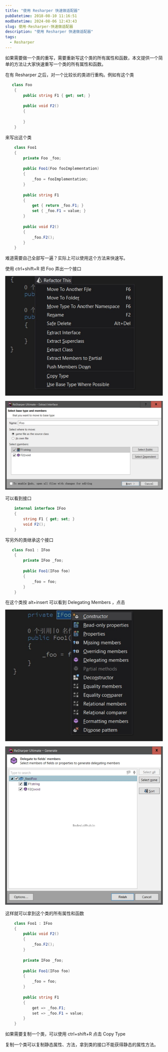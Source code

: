 ```yaml
---
title: "使用 Resharper 快速做适配器"
pubDatetime: 2018-08-10 11:16:51
modDatetime: 2024-08-06 12:43:43
slug: 使用-Resharper-快速做适配器
description: "使用 Resharper 快速做适配器"
tags:
  - Resharper
---
```





如果需要做一个类的重写，需要重新写这个类的所有属性和函数，本文提供一个简单的方法让大家快速重写一个类的所有属性和函数。

<!--more-->


<!-- CreateTime:2018/8/10 19:16:51 -->


<!-- 标签：Resharper -->

在有 Resharper 之后，对一个比较长的类进行重构。例如有这个类

```csharp
   class Foo
    {
        public string F1 { get; set; }

        public void F2()
        {

        }
    }
```

来写出这个类

```csharp
    class Foo1
    {
        private Foo _foo;

        public Foo1(Foo fooImplementation)
        {
            _foo = fooImplementation;
        }

        public string F1
        {
            get { return _foo.F1; }
            set { _foo.F1 = value; }
        }

        public void F2()
        {
            _foo.F2();
        }
    }
```

难道需要自己全部写一遍？实际上可以使用这个方法来快速写。

使用 ctrl+shift+R 把 Foo 弄出一个接口

![](images/img-modify-025c9f7c2154d06d1605942bb39df277.jpg)

![](images/img-modify-ef8e953f355c8058b18c22ceb964a01b.jpg)

可以看到接口

```csharp
    internal interface IFoo
    {
        string F1 { get; set; }
        void F2();
    }
```

写另外的类继承这个接口

```csharp
   class Foo1 : IFoo
    {
        private IFoo _foo;

        public Foo1(IFoo foo)
        {
            _foo = foo;
        }
    }
```

在这个类按 alt+insert 可以看到  Delegating Members ，点击

![](images/img-modify-01a8b892c8878479d956fcc29448f874.jpg)

![](images/img-modify-e1a624d01a650b7efd905519c0268cdf.jpg)

这样就可以拿到这个类的所有属性和函数

```csharp
    class Foo1 : IFoo
    {
        public void F2()
        {
            _foo.F2();
        }

        private IFoo _foo;

        public Foo1(IFoo foo)
        {
            _foo = foo;
        }

        public string F1
        {
            get => _foo.F1;
            set => _foo.F1 = value;
        }
    }
```

如果需要复制一个类，可以使用 ctrl+shift+R 点击 Copy Type

复制一个类可以复制静态属性、方法，拿到类的接口不能获得静态的属性方法。

